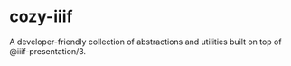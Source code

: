 # cozy-iiif
A developer-friendly collection of abstractions and utilities built on top of @iiif-presentation/3.
